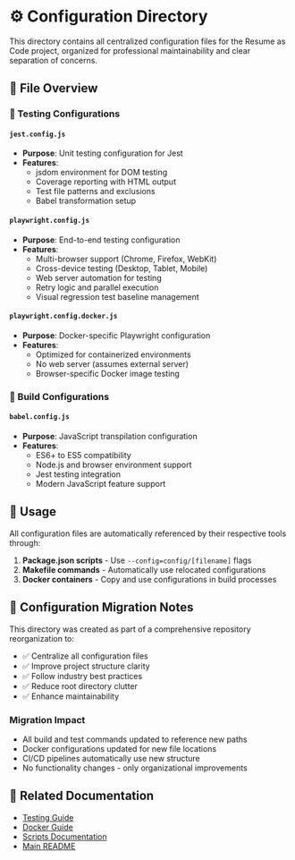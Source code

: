 # ⚙️ Configuration Directory

This directory contains all centralized configuration files for the Resume as Code project, organized for professional maintainability and clear separation of concerns.

## 📁 File Overview

### **🧪 Testing Configurations**

#### `jest.config.js`
- **Purpose**: Unit testing configuration for Jest
- **Features**: 
  - jsdom environment for DOM testing
  - Coverage reporting with HTML output
  - Test file patterns and exclusions
  - Babel transformation setup

#### `playwright.config.js`
- **Purpose**: End-to-end testing configuration
- **Features**:
  - Multi-browser support (Chrome, Firefox, WebKit)
  - Cross-device testing (Desktop, Tablet, Mobile)
  - Web server automation for testing
  - Retry logic and parallel execution
  - Visual regression test baseline management

#### `playwright.config.docker.js`
- **Purpose**: Docker-specific Playwright configuration
- **Features**:
  - Optimized for containerized environments
  - No web server (assumes external server)
  - Browser-specific Docker image testing

### **🔧 Build Configurations**

#### `babel.config.js`
- **Purpose**: JavaScript transpilation configuration
- **Features**:
  - ES6+ to ES5 compatibility
  - Node.js and browser environment support
  - Jest testing integration
  - Modern JavaScript feature support

## 🚀 Usage

All configuration files are automatically referenced by their respective tools through:

1. **Package.json scripts** - Use `--config=config/[filename]` flags
2. **Makefile commands** - Automatically use relocated configurations  
3. **Docker containers** - Copy and use configurations in build processes

## 📝 Configuration Migration Notes

This directory was created as part of a comprehensive repository reorganization to:
- ✅ Centralize all configuration files
- ✅ Improve project structure clarity
- ✅ Follow industry best practices
- ✅ Reduce root directory clutter
- ✅ Enhance maintainability

### Migration Impact
- All build and test commands updated to reference new paths
- Docker configurations updated for new file locations
- CI/CD pipelines automatically use new structure
- No functionality changes - only organizational improvements

## 🔗 Related Documentation
- [Testing Guide](../tests/README.md)
- [Docker Guide](../docker/README.md)
- [Scripts Documentation](../scripts/README.md)
- [Main README](../README.md)